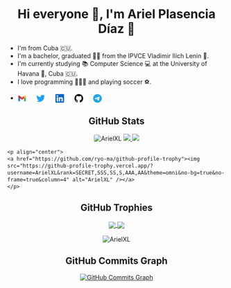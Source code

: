 <h1 align="center">Hi everyone 👋, I'm Ariel Plasencia Díaz 👨</h1>

- I'm from Cuba :cuba:.
- I'm a bachelor, graduated 👨‍🎓 from the IPVCE Vladimir Ilich Lenin 💙.
- I'm currently studying 📚 Computer Science 💻 at the University of Havana 🏫, Cuba :cuba:.
- I love programming 👨🏻‍💻 and playing soccer :soccer:.

* <p>
  <a href="mailto:arielplasencia00@gmail.com" target="blank"><img align="center" src="img/gmail.svg" alt="arielplasencia00@gmail.com" height="20" width="20" /></a>
  &nbsp;&nbsp;&nbsp;&nbsp;
  <a href="https://twitter.com/arielplasencia1/" target="blank"><img align="center" src="img/twitter.svg" alt="arielplasencia1" height="20" width="20" /></a>
  &nbsp;&nbsp;&nbsp;&nbsp;
  <a href="https://www.linkedin.com/in/ariel-plasencia-d%C3%ADaz-b325a7232/" target="blank"><img align="center" src="img/linkedin.svg" alt="ariel" height="20" width="20" /></a>
  &nbsp;&nbsp;&nbsp;&nbsp;
  <a href="https://github.com/ArielXL/" target="blank"><img align="center" src="img/github.svg" alt="ArielXL" height="20" width="20" /></a>
  &nbsp;&nbsp;&nbsp;&nbsp;
  <a href="https://t.me/arielpd" target="blank"><img align="center" src="img/telegram.svg" alt="arielpd" height="20" width="20" /></a>
  </p>



<h2 align="center">GitHub Stats</h2>



<p align="center">
    <img src="https://komarev.com/ghpvc/?username=ArielXL&label=Views&color=lightgrey&style=flat-square" alt="ArielXL" /> 
    <a href="https://twitter.com/arielplasencia1">
        <img src="https://img.shields.io/twitter/follow/arielplasencia1?style=social" />
    </a>
    <a href="https://github.com/ArielXL">
        <img src="https://img.shields.io/github/followers/ArielXL?label=follow&style=social"/>
    </a>
</p>

    <p align="center">
    <a href="https://github.com/ryo-ma/github-profile-trophy"><img src="https://github-profile-trophy.vercel.app/?username=ArielXL&rank=SECRET,SSS,SS,S,AAA,AA&theme=omni&no-bg=true&no-frame=true&column=4" alt="ArielXL" /></a> 
    </p>


<h2 align="center">GitHub Trophies</h2>



<p align="center">
<a href="https://github.com/anuraghazra/github-readme-stats">
  <img align="center" src="https://github-readme-stats.vercel.app/api?username=ArielXL&theme=omni&show_icons=true&count_private=true&hide_border=true" />
</a>
<a href="https://github.com/anuraghazra/github-readme-stats">
  <img align="center" src="https://github-readme-stats.vercel.app/api/top-langs/?username=ArielXL&layout=compact&langs_count=8&theme=omni&hide_border=true" />
</a>
</p>
<p align="center">
<img align="center" src="https://github-readme-streak-stats.herokuapp.com/?user=ArielXL&theme=omni&hide_border=true" alt="ArielXL" />
</p>


<h2 align="center">GitHub Commits Graph</h2>



<p align="center">
  <a href="http://www.github.com/ArielXL">
    <img src="https://activity-graph.herokuapp.com/graph?username=ArielXL&bg_color=181824&color=ffffff&line=ffffff&point=ffffff&area_color=181824&area=true&hide_border=true&custom_title=GitHub%20Commits%20Graph" alt="GitHub Commits Graph" />
  </a>
</p>

